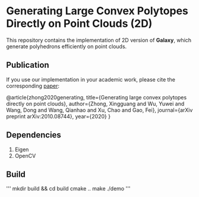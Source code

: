 # Generating Large Convex Polytopes Directly on Point Clouds (2D)
This repository contains the implementation of 2D version of **Galaxy**, which generate polyhedrons efficiently on point clouds.

## Publication

If you use our implementation in your academic work, please cite the corresponding [paper](https://arxiv.org/pdf/2010.08744.pdf):  
    
@article{zhong2020generating,
  title={Generating large convex polytopes directly on point clouds},
  author={Zhong, Xingguang and Wu, Yuwei and Wang, Dong and Wang, Qianhao and Xu, Chao and Gao, Fei},
  journal={arXiv preprint arXiv:2010.08744},
  year={2020}
}

## Dependencies
1. Eigen
2. OpenCV

## Build
'''
mkdir build && cd build
cmake ..
make 
./demo
'''
